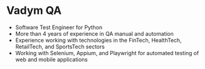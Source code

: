 # Vadym QA

- Software Test Engineer for Python
- More than 4 years of experience in QA manual and automation
- Experience working with technologies in the FinTech, HealthTech, RetailTech, and SportsTech sectors
- Working with Selenium, Appium, and Playwright for automated testing of web and mobile applications
